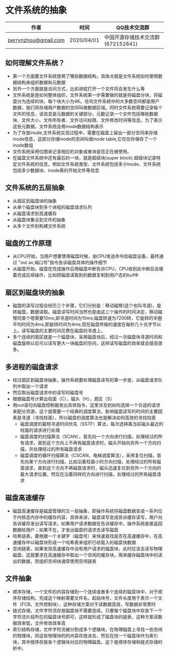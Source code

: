 # 文件系统的抽象

| 作者                 | 时间       | QQ技术交流群                      |
| -------------------- | ---------- | --------------------------------- |
| perrynzhou@gmail.com | 2020/04/01 | 中国开源存储技术交流群(672152841) |

## 如何理解文件系统？
  - 第一个方面要文件系统使用了哪些数据结构，具体点就是文件系统如何使用数据结构来组织数据和元数据
  - 另外一个方面就是访问方式，比如进程打开一个文件将会发生什么等
  - 文件系统是是如何整体组织，文件系统第一步需要做的就是将磁盘分块，将磁盘分为连续的块，每个块大小为4K。任何文件系统中的大多数空间都是用户数据，我们将存储用户数据的空间叫做数据区域。同时文件系统需要记录每个文件的信息，该信息是元数据的关键部分，元数记录一个文件包括哪些数据块、文件大小、文件所有者、文件访问权限、文件修改时间等信息。为了表示这些元数据，文件系统会用inode数据结构表示
  - 为了存放inode,文件系统实现过程中，需要在磁盘上留出一部分空间来存储inode信息，这部分存储inode的空间叫做inode table,它仅仅你保存了一个inode数组
  - 文件系统采用位图来记录相应的对象或者块是否正在被使用。
  - 在磁盘文件系统中还有最后的一块，就是超级块(super block).超级块记录特定文件系统的信息，例如文件系统类型、文件系统包括多少inode、文件系统包括多少数据块、inode表的开始文件等信息

## 文件系统的五层抽象
  - 从扇区到磁盘块的抽象
  - 从单个磁盘块到多个进程的磁盘请求队列
  - 从磁盘请求到高速缓存
  - 从磁盘块集合到文件的抽象
  - 从多个文件到构建文件系统

## 磁盘的工作原理
  - 从CPU开始，当用户想要使用磁盘时候，由CPU发送命令给磁盘设备，最终通过 "out ax,端口号"指令告诉磁盘具体的操作细节
  - 从磁盘开始，磁盘在完成操作后用磁盘中断告诉CPU，CPU收到此中断后会接着完成后续操作，比如把磁盘读取到的数据复制到用户态的buf中

## 扇区到磁盘块的抽象
- 磁盘的读写过程会经历三个步骤，它们分别是：移动磁臂(这个也叫寻道)，旋转磁盘，数据读取。磁盘读写时间当然也是由这三个操作的时间决定，移动磁臂同查个嗯需要10ms,即寻道时间为10ms;磁盘转速为7200转，它旋转的半圈平均时间为4ms,即旋转时间为4ms;现在磁盘传输的速度在每秒几十兆字节以上。读写磁盘的主要时间花费在磁盘的寻道上。
- 多个连续的扇区就是一个磁盘块，采用磁盘块后，经过一次磁盘块寻道时间和磁盘旋转以后可以读写更大一块磁盘的空间，这样读写磁盘的效率就会提高很多。

## 多进程的磁盘请求
- 经过扇区到磁盘块抽象，操作系统要处理磁盘读写的第一步是，从磁盘请求队列中取出一个请求
- 然后取出磁盘请求中的读写的磁盘号
- 根据磁盘号计算出柱面（C），磁头（H），扇区（S）
- 用out语句向磁盘控制器发出具体指令，这里涉及到如何选择一个合适的请求来配分资源，这个就需要一个经典的调度算法，影响磁盘读写的时间的主要因素是寻道（寻找柱面），所以磁盘的调度算法也是解决如何高效的寻找柱面
  - 磁盘调度的最短寻道时间优先（SSTF）算法，每次选择离当前磁头最近的柱面的请求进行处理
  - 磁盘调度的扫描算法（SCAN），首先向一个方向进行扫描，处理经过的所有请求，直到这个方向上不再有磁盘请求时，磁头开始向另外一个方向扫描，并处理经过的所有磁盘请求
  - 磁盘调度的循环扫描算法（CSCAN，电梯调度算法），采用复位扫描，首先向某个方向进行扫描，比如沿着柱面小的方向扫描，处理经过的所有磁盘请求，直到这个方向不再磁盘请求时，磁头迅速复位到另外一个方向的最大请求位置，然后在沿着同样的方向进行扫描，处理经过的所有磁盘请求

## 磁盘高速缓存
- 磁盘高速缓存是磁盘管理的又一层抽象，即操作系统将磁盘数据变成一系列位于内核态内存中的缓存内容，具体来讲，磁盘读写变成告诉缓存读写，用户向告诉缓存发出读写请求，如果用户请求数据在告诉缓存中，操作系统直接返回数据给用户；如果不在，才发出磁盘的请求去读写磁盘
- 哈希链表，要根据一个关键字（磁盘号）来快速查找是否在高速缓存中，在高速缓存中以磁盘块形成一个哈希表来组织已经载入的磁盘快数据
- 空闲链表，如果发现高速缓存中没有用户请求的磁盘块，此时应该去读写物理磁盘，这就要求在高速缓存中取出一个空闲的缓存块，用来缓存磁盘块中的读出的数据，而组织空闲块通常使用空闲链表

## 文件抽象
- 顺序存储，一个文件的内容存储到一个连续或者多个连续的磁盘块中，对于顺序存储结构，完成这个映射需要文件名，起始块号，文件长度用于表示一个文件（FCB，文件控制块），这种存储方案对于读数据高效，写数据非常费时
- 链式存储，文件字符流存放磁盘快不需要连续，只要每个磁盘块中存放下一个字符流片段所在的磁盘块号即可，这样就形成了磁盘块的链表，这种方案读数据效率低，文件修改效率高
- 索引结构存储，文件字符流被分割成多个逻辑块，在物理磁盘上寻找一些空闲的物理块，将这些物理块的的内容存放进去，然后在找一个磁盘块作为索引块，其中按序存放各个逻辑块对应的物理磁盘。这个是顺序存储和链式存储的折中。